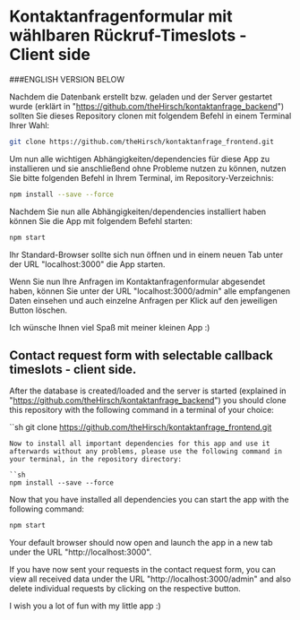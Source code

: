 # Kontaktanfragenformular mit wählbaren Rückruf-Timeslots - Client side
###ENGLISH VERSION BELOW
 
Nachdem die Datenbank erstellt bzw. geladen und der Server gestartet wurde (erklärt in "https://github.com/theHirsch/kontaktanfrage_backend") sollten Sie dieses Repository clonen mit folgendem Befehl in einem Terminal Ihrer Wahl:

```sh
git clone https://github.com/theHirsch/kontaktanfrage_frontend.git
```
Um nun alle wichtigen Abhängigkeiten/dependencies für diese App zu installieren und sie anschließend ohne Probleme nutzen zu können, nutzen Sie bitte folgenden Befehl in Ihrem Terminal, im Repository-Verzeichnis:

```sh
npm install --save --force
```
Nachdem Sie nun alle Abhängigkeiten/dependencies installiert haben können Sie die App mit folgendem Befehl starten:

```sh
npm start
```

Ihr Standard-Browser sollte sich nun öffnen und in einem neuen Tab unter der URL "localhost:3000" die App starten.

Wenn Sie nun Ihre Anfragen im Kontaktanfragenformular abgesendet haben, können Sie unter der URL "localhost:3000/admin" alle empfangenen Daten einsehen und auch einzelne Anfragen per Klick auf den jeweiligen Button löschen.

Ich wünsche Ihnen viel Spaß mit meiner kleinen App :)

## Contact request form with selectable callback timeslots - client side.
 
After the database is created/loaded and the server is started (explained in "https://github.com/theHirsch/kontaktanfrage_backend") you should clone this repository with the following command in a terminal of your choice:

``sh
git clone https://github.com/theHirsch/kontaktanfrage_frontend.git
```
Now to install all important dependencies for this app and use it afterwards without any problems, please use the following command in your terminal, in the repository directory:

``sh
npm install --save --force
```
Now that you have installed all dependencies you can start the app with the following command:

```sh
npm start
```

Your default browser should now open and launch the app in a new tab under the URL "http://localhost:3000".

If you have now sent your requests in the contact request form, you can view all received data under the URL "http://localhost:3000/admin" and also delete individual requests by clicking on the respective button.

I wish you a lot of fun with my little app :)